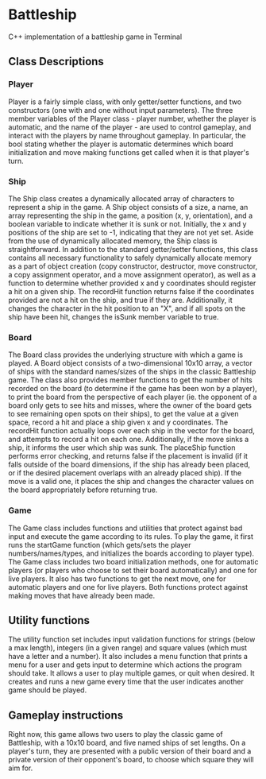 # Battleship
C++ implementation of a battleship game in Terminal

## Class Descriptions
### Player
Player is a fairly simple class, with only getter/setter functions, and two constructors (one with and one without input parameters). The three member variables of the Player class - player number, whether the player is automatic, and the name of the player - are used to control gameplay, and interact with the players by name throughout gameplay. In particular, the bool stating whether the player is automatic determines which board initialization and move making functions get called when it is that player's turn.

### Ship
The Ship class creates a dynamically allocated array of characters to represent a ship in the game. A Ship object consists of a size, a name, an array representing the ship in the game, a position (x, y, orientation), and a boolean variable to indicate whether it is sunk or not. Initially, the x and y positions of the ship are set to -1, indicating that they are not yet set. Aside from the use of dynamically allocated memory, the Ship class is straightforward. In addition to the standard getter/setter functions, this class contains all necessary functionality to safely dynamically allocate memory as a part of object creation (copy constructor, destructor, move constructor, a copy assignment operator, and a move assignment operator), as well as a function to determine whether provided x and y coordinates should register a hit on a given ship. The recordHit function returns false if the coordinates provided are not a hit on the ship, and true if they are. Additionally, it changes the character in the hit position to an "X", and if all spots on the ship have been hit, changes the isSunk member variable to true. 

### Board
The Board class provides the underlying structure with which a game is played. A Board object consists of a two-dimensional 10x10 array, a vector of ships with the standard names/sizes of the ships in the classic Battleship game. The class also provides member functions to get the number of hits recorded on the board (to determine if the game has been won by a player), to print the board from the perspective of each player (ie. the opponent of a board only gets to see hits and misses, where the owner of the board gets to see remaining open spots on their ships), to get the value at a given space, record a hit and place a ship given x and y coordinates. The recordHit function actually loops over each ship in the vector for the board, and attempts to record a hit on each one. Additionally, if the move sinks a ship, it informs the user which ship was sunk. The placeShip function performs error checking, and returns false if the placement is invalid (if it falls outside of the board dimensions, if the ship has already been placed, or if the desired placement overlaps with an already placed ship). If the move is a valid one, it places the ship and changes the character values on the board appropriately before returning true. 


### Game
The Game class includes functions and utilities that protect against bad input and execute the game according to its rules. To play the game, it first runs the startGame function (which gets/sets the player numbers/names/types, and initializes the boards according to player type). The Game class includes two board initialization methods, one for automatic players (or players who choose to set their board automatically) and one for live players. It also has two functions to get the next move, one for automatic players and one for live players. Both functions protect against making moves that have already been made.


## Utility functions 
The utility function set includes input validation functions for strings (below a max length), integers (in a given range) and square values (which must have a letter and a number). It also includes a menu function that prints a menu for a user and gets input to determine which actions the program should take. It allows a user to play multiple games, or quit when desired. It creates and runs a new game every time that the user indicates another game should be played.


## Gameplay instructions
Right now, this game allows two users to play the classic game of Battleship, with a 10x10 board, and five named ships of set lengths. On a player's turn, they are presented with a public version of their board and a private version of their opponent's board, to choose which square they will aim for.
